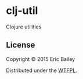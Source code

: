# clj-util

Clojure utilities

## License

Copyright © 2015 Eric Bailey

Distributed under the [WTFPL](http://www.wtfpl.net).
